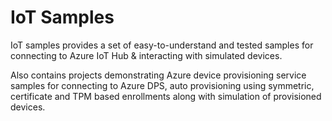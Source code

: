 # IoT Samples

IoT samples provides a set of easy-to-understand and tested samples for connecting to Azure IoT Hub & interacting with simulated devices. 

Also contains projects demonstrating Azure device provisioning service samples for connecting to Azure DPS, auto provisioning using symmetric, certificate and TPM based enrollments along with simulation of provisioned devices.
